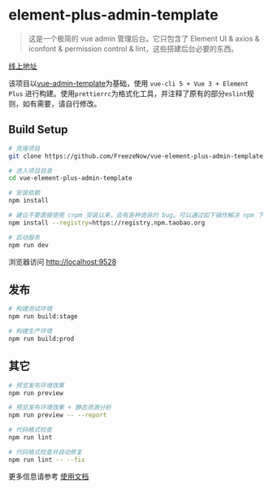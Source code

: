 # element-plus-admin-template

> 这是一个极简的 vue admin 管理后台。它只包含了 Element UI & axios & iconfont & permission control & lint，这些搭建后台必要的东西。

[线上地址](https://freezenow.github.io/vue-element-plus-admin-template/)

该项目以[vue-admin-template](https://github.com/PanJiaChen/vue-admin-template/)为基础，使用 `vue-cli 5 + Vue 3 + Element Plus` 进行构建。使用`prettierrc`为格式化工具，并注释了原有的部分`eslint`规则，如有需要，请自行修改。

## Build Setup

```bash
# 克隆项目
git clone https://github.com/FreezeNow/vue-element-plus-admin-template.git

# 进入项目目录
cd vue-element-plus-admin-template

# 安装依赖
npm install

# 建议不要直接使用 cnpm 安装以来，会有各种诡异的 bug。可以通过如下操作解决 npm 下载速度慢的问题
npm install --registry=https://registry.npm.taobao.org

# 启动服务
npm run dev
```

浏览器访问 [http://localhost:9528](http://localhost:9528)

## 发布

```bash
# 构建测试环境
npm run build:stage

# 构建生产环境
npm run build:prod
```

## 其它

```bash
# 预览发布环境效果
npm run preview

# 预览发布环境效果 + 静态资源分析
npm run preview -- --report

# 代码格式检查
npm run lint

# 代码格式检查并自动修复
npm run lint -- --fix
```

更多信息请参考 [使用文档](https://panjiachen.github.io/vue-element-admin-site/zh/)
